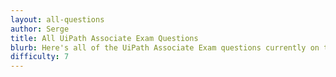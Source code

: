 ```yaml
---
layout: all-questions
author: Serge
title: All UiPath Associate Exam Questions
blurb: Here's all of the UiPath Associate Exam questions currently on the site
difficulty: 7
---
```



